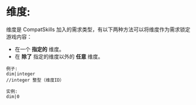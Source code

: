 # 维度:
维度是 CompatSkills 加入的需求类型，有以下两种方法可以将维度作为需求锁定游戏内容：
- 在一个 **指定的** 维度。
- 在 **除了** 指定的维度以外的 **任意** 维度。
```
例子:
dim|integer
//integer 整型（维度ID）

实例:
dim|0
```
